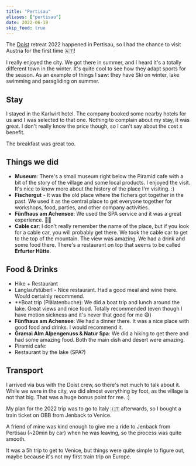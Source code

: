 ```yaml
---
title: "Pertisau"
aliases: ["pertisau"]
date: 2022-06-19
skip_feed: true
---
```


The [Doist](/doist) retreat 2022 happened in Pertisau, so I had the chance to
visit Austria for the first time 🇦🇹!

I really enjoyed the city. We got there in summer, and I heard it's a totally
different town in the winter. It's quite cool to see how they adapt sports for
the season. As an example of things I saw: they have Ski on winter, lake
swimming and paragliding on summer.

## Stay

I stayed in the Karlwirt hotel. The company booked some nearby hotels for us
and I was selected to that one. Nothing to complain about my stay, it was
great. I don't really know the price though, so I can't say about the cost x
benefit.

The breakfast was great too.

## Things we did

- **Museum**: There's a small museum right below the Piramid cafe with a bit of
  the story of the village and some local products. I enjoyed the visit. It's
  nice to know more about the history of the place I'm visiting. :)
- **Fischergut** - It was the old place where the fichers got together in the
  past. We used it as the central place to get everyone together for workshops,
  food, parties, and other company activities.
- **Fünfhaus am Achensee**: We used the SPA service and it was a great
  experience. 💆‍♂️
- **Cable car**: I don't really remember the name of the place, but if you look
  for a cable car, you will probably get there. We took the cable car to get to
  the top of the mountain. The view was amazing. We had a drink and some food
  there. There's a restaurant on top that seems to be called **Erfurter
  Hütte**.

## Food & Drinks

- Hike + Restaurant
- Langlaufstüberl - Nice restaurant. Had a good meal and wine there. Would
  certainly recommend.
- **Boat trip (Plälatenbuche): We did a boat trip and lunch around the lake.
  Great views and nice food. Totally recommended (even though I have motion
  sickness and it's never that good for me 😅)
- **Fünfhaus am Achensee**: We had a dinner there. It was a nice place with
  good food and drinks. I would recommend it.
- **Gramai Alm Alpengenuss & Natur Spa**: We did a hiking to get there and had
  some amazing food. Both the main dish and desert were amazing.
- Piramid cafe: 
- Restaurant by the lake (SPA?)

## Transport

I arrived via bus with the Doist crew, so there's not much to talk about it.
While we were in the city, we did almost everything by foot, as the village is
not that big. That was a huge bonus point for me. :)

My plan for the 2022 trip was to go to Italy 🇮🇹 afterwards, so I bought a
train ticket on OBB from Jenback to Venice.

A friend of mine was kind enough to give me a ride to Jenback from Pertisau
(~20min by car) when he was leaving, so the process was quite smooth.

It was a 5h trip to get to Venice, but things were quite simple to figure out,
maybe because it's not my first train trip on Europe.
